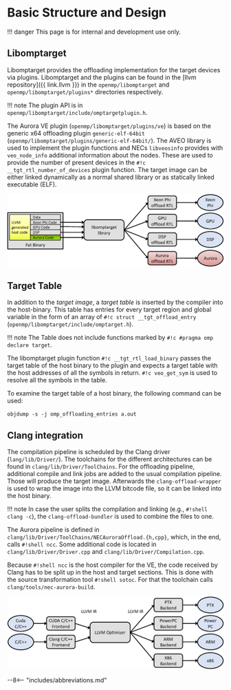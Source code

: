 # Basic Structure and Design

!!! danger
    This page is for internal and development use only.

## Libomptarget
Libomptarget provides the offloading implementation for the target devices via plugins.
Libomptarget and the plugins can be found in the [llvm repository]({{ link.llvm }}) in the `openmp/libomptarget`
and `openmp/libomptarget/plugins*` directories respectively.

!!! note
    The plugin API is in `openmp/libomptarget/include/omptargetplugin.h`.

The Aurora VE plugin (`openmp/libomptarget/plugins/ve`) is based on the generic x64 offloading plugin
`generic-elf-64bit` (`openmp/libomptarget/plugins/generic-elf-64bit/`).
The AVEO library is used to implement the plugin functions and NECs `libveosinfo` provides with `veo_node_info` additional information about the nodes.
These are used to provide the number of present devices in the `#!c __tgt_rtl_number_of_devices` plugin function.
The target image can be either linked dynamically as a normal shared library or as statically linked executable (ELF).

![Libomptarget](libomptarget-crop.png)

## Target Table
In addition to the *target image*, a *target table* is inserted by the compiler into the host-binary.
This table has entries for every target region and global variable in the form of an array of `#!c struct __tgt_offload_entry` (`openmp/libomptarget/include/omptarget.h`).

!!! note
    The Table does not include functions marked by `#!c #pragma omp declare target`.

The libomptarget plugin function `#!c __tgt_rtl_load_binary` passes the target table of the host binary to the plugin and expects a target table with the host addresses of all the symbols in return.
`#!c veo_get_sym` is used to resolve all the symbols in the table.

To examine the target table of a host binary, the following command can be used:
``` shell
objdump -s -j omp_offloading_entries a.out
```

## Clang integration
The compilation pipeline is scheduled by the Clang driver (`lang/lib/Driver/`).
The toolchains for the different architectures can be found in `clang/lib/Driver/ToolChains`.
For the offloading pipeline, additional compile and link jobs are added to the usual compilation pipeline. Those will produce the target image.
Afterwards the `clang-offload-wrapper` is used to wrap the image into the LLVM bitcode file, so it can be linked into the host binary.

!!! note
    In case the user splits the compilation and linking (e.g., `#!shell clang -c`), the `clang-offload-bundler` is used to combine the files to one.

The Aurora pipeline is defined in `clang/lib/Driver/ToolChains/NECAuroraOffload.{h,cpp}`, which, in the end, calls `#!shell ncc`.
Some additional code is located in `clang/lib/Driver/Driver.cpp` and `clang/lib/Driver/Compilation.cpp`.

Because `#!shell ncc` is the host compiler for the VE, the code received by Clang has to be split up in the host and target sections. This is done with the source transformation tool `#!shell sotoc`.
For that the toolchain calls `clang/tools/nec-aurora-build`.

![Toolchain](toolchain-crop.png)

--8<-- "includes/abbreviations.md"
